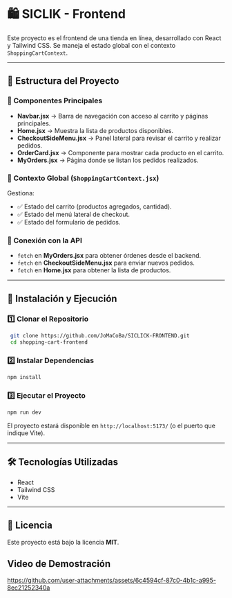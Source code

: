 # 🛍 SICLIK - Frontend

Este proyecto es el frontend de una tienda en línea, desarrollado con React y Tailwind CSS. Se maneja el estado global con el contexto `ShoppingCartContext`.

---

## 📂 Estructura del Proyecto

### 📁 Componentes Principales
- **Navbar.jsx** → Barra de navegación con acceso al carrito y páginas principales.
- **Home.jsx** → Muestra la lista de productos disponibles.
- **CheckoutSideMenu.jsx** → Panel lateral para revisar el carrito y realizar pedidos.
- **OrderCard.jsx** → Componente para mostrar cada producto en el carrito.
- **MyOrders.jsx** → Página donde se listan los pedidos realizados.

### 🔄 Contexto Global (`ShoppingCartContext.jsx`)
Gestiona:
- ✅ Estado del carrito (productos agregados, cantidad).
- ✅ Estado del menú lateral de checkout.
- ✅ Estado del formulario de pedidos.

### 📡 Conexión con la API
- `fetch` en **MyOrders.jsx** para obtener órdenes desde el backend.
- `fetch` en **CheckoutSideMenu.jsx** para enviar nuevos pedidos.
- `fetch` en **Home.jsx** para obtener la lista de productos.

---

## 🚀 Instalación y Ejecución

### 1️⃣ Clonar el Repositorio
```bash
 git clone https://github.com/JoMaCoBa/SICLICK-FRONTEND.git
 cd shopping-cart-frontend
```

### 2️⃣ Instalar Dependencias
```bash
npm install
```

### 3️⃣ Ejecutar el Proyecto
```bash
npm run dev
```
El proyecto estará disponible en `http://localhost:5173/` (o el puerto que indique Vite).

---

## 🛠 Tecnologías Utilizadas
- React
- Tailwind CSS
- Vite

---

## 📄 Licencia
Este proyecto está bajo la licencia **MIT**.

## Video de Demostración
https://github.com/user-attachments/assets/6c4594cf-87c0-4b1c-a995-8ec21252340a
